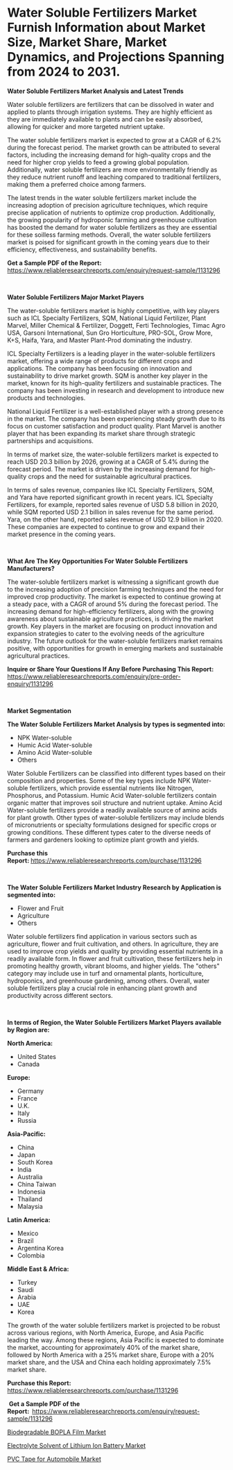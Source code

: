 <p><h1>Water Soluble Fertilizers Market Furnish Information about Market Size, Market Share, Market Dynamics, and Projections Spanning from 2024 to 2031.</h1></p><p><strong>Water Soluble Fertilizers Market Analysis and Latest Trends</strong></p>
<p><p>Water soluble fertilizers are fertilizers that can be dissolved in water and applied to plants through irrigation systems. They are highly efficient as they are immediately available to plants and can be easily absorbed, allowing for quicker and more targeted nutrient uptake. </p><p>The water soluble fertilizers market is expected to grow at a CAGR of 6.2% during the forecast period. The market growth can be attributed to several factors, including the increasing demand for high-quality crops and the need for higher crop yields to feed a growing global population. Additionally, water soluble fertilizers are more environmentally friendly as they reduce nutrient runoff and leaching compared to traditional fertilizers, making them a preferred choice among farmers.</p><p>The latest trends in the water soluble fertilizers market include the increasing adoption of precision agriculture techniques, which require precise application of nutrients to optimize crop production. Additionally, the growing popularity of hydroponic farming and greenhouse cultivation has boosted the demand for water soluble fertilizers as they are essential for these soilless farming methods. Overall, the water soluble fertilizers market is poised for significant growth in the coming years due to their efficiency, effectiveness, and sustainability benefits.</p></p>
<p><strong>Get a Sample PDF of the Report:&nbsp;</strong> <a href="https://www.reliableresearchreports.com/enquiry/request-sample/1131296">https://www.reliableresearchreports.com/enquiry/request-sample/1131296</a></p>
<p>&nbsp;</p>
<p><strong>Water Soluble Fertilizers Major Market Players</strong></p>
<p><p>The water-soluble fertilizers market is highly competitive, with key players such as ICL Specialty Fertilizers, SQM, National Liquid Fertilizer, Plant Marvel, Miller Chemical & Fertilizer, Doggett, Ferti Technologies, Timac Agro USA, Garsoni International, Sun Gro Horticulture, PRO-SOL, Grow More, K+S, Haifa, Yara, and Master Plant-Prod dominating the industry.</p><p>ICL Specialty Fertilizers is a leading player in the water-soluble fertilizers market, offering a wide range of products for different crops and applications. The company has been focusing on innovation and sustainability to drive market growth. SQM is another key player in the market, known for its high-quality fertilizers and sustainable practices. The company has been investing in research and development to introduce new products and technologies.</p><p>National Liquid Fertilizer is a well-established player with a strong presence in the market. The company has been experiencing steady growth due to its focus on customer satisfaction and product quality. Plant Marvel is another player that has been expanding its market share through strategic partnerships and acquisitions.</p><p>In terms of market size, the water-soluble fertilizers market is expected to reach USD 20.3 billion by 2026, growing at a CAGR of 5.4% during the forecast period. The market is driven by the increasing demand for high-quality crops and the need for sustainable agricultural practices.</p><p>In terms of sales revenue, companies like ICL Specialty Fertilizers, SQM, and Yara have reported significant growth in recent years. ICL Specialty Fertilizers, for example, reported sales revenue of USD 5.8 billion in 2020, while SQM reported USD 2.1 billion in sales revenue for the same period. Yara, on the other hand, reported sales revenue of USD 12.9 billion in 2020. These companies are expected to continue to grow and expand their market presence in the coming years.</p></p>
<p>&nbsp;</p>
<p><strong>What Are The Key Opportunities For Water Soluble Fertilizers Manufacturers?</strong></p>
<p><p>The water-soluble fertilizers market is witnessing a significant growth due to the increasing adoption of precision farming techniques and the need for improved crop productivity. The market is expected to continue growing at a steady pace, with a CAGR of around 5% during the forecast period. The increasing demand for high-efficiency fertilizers, along with the growing awareness about sustainable agriculture practices, is driving the market growth. Key players in the market are focusing on product innovation and expansion strategies to cater to the evolving needs of the agriculture industry. The future outlook for the water-soluble fertilizers market remains positive, with opportunities for growth in emerging markets and sustainable agricultural practices.</p></p>
<p><strong>Inquire or Share Your Questions If Any Before Purchasing This Report:</strong> <a href="https://www.reliableresearchreports.com/enquiry/pre-order-enquiry/1131296">https://www.reliableresearchreports.com/enquiry/pre-order-enquiry/1131296</a></p>
<p>&nbsp;</p>
<p><strong>Market Segmentation</strong></p>
<p><strong>The Water Soluble Fertilizers Market Analysis by types is segmented into:</strong></p>
<p><ul><li>NPK Water-soluble</li><li>Humic Acid Water-soluble</li><li>Amino Acid Water-soluble</li><li>Others</li></ul></p>
<p><p>Water Soluble Fertilizers can be classified into different types based on their composition and properties. Some of the key types include NPK Water-soluble fertilizers, which provide essential nutrients like Nitrogen, Phosphorus, and Potassium. Humic Acid Water-soluble fertilizers contain organic matter that improves soil structure and nutrient uptake. Amino Acid Water-soluble fertilizers provide a readily available source of amino acids for plant growth. Other types of water-soluble fertilizers may include blends of micronutrients or specialty formulations designed for specific crops or growing conditions. These different types cater to the diverse needs of farmers and gardeners looking to optimize plant growth and yields.</p></p>
<p><strong>Purchase this Report:&nbsp;</strong><a href="https://www.reliableresearchreports.com/purchase/1131296">https://www.reliableresearchreports.com/purchase/1131296</a></p>
<p>&nbsp;</p>
<p><strong>The Water Soluble Fertilizers Market Industry Research by Application is segmented into:</strong></p>
<p><ul><li>Flower and Fruit</li><li>Agriculture</li><li>Others</li></ul></p>
<p><p>Water soluble fertilizers find application in various sectors such as agriculture, flower and fruit cultivation, and others. In agriculture, they are used to improve crop yields and quality by providing essential nutrients in a readily available form. In flower and fruit cultivation, these fertilizers help in promoting healthy growth, vibrant blooms, and higher yields. The "others" category may include use in turf and ornamental plants, horticulture, hydroponics, and greenhouse gardening, among others. Overall, water soluble fertilizers play a crucial role in enhancing plant growth and productivity across different sectors.</p></p>
<p>&nbsp;</p>
<p><strong>In terms of Region, the Water Soluble Fertilizers Market Players available by Region are:</strong></p>
<p>
    <p> <strong> North America: </strong>
        <ul>
            <li>United States</li>
            <li>Canada</li>
        </ul>
        </p> 
    <p> <strong> Europe: </strong>
        <ul>
            <li>Germany</li>
            <li>France</li>
            <li>U.K.</li>
            <li>Italy</li>
            <li>Russia</li>
        </ul>
        </p> 
    <p> <strong> Asia-Pacific: </strong>
        <ul>
            <li>China</li>
            <li>Japan</li>
            <li>South Korea</li>
            <li>India</li>
            <li>Australia</li>
            <li>China Taiwan</li>
            <li>Indonesia</li>
            <li>Thailand</li>
            <li>Malaysia</li>
        </ul>
        </p> 
    <p> <strong> Latin America: </strong>
        <ul>
            <li>Mexico</li>
            <li>Brazil</li>
            <li>Argentina Korea</li>
            <li>Colombia</li>
        </ul>
        </p> 
    <p> <strong> Middle East & Africa: </strong>
        <ul>
            <li>Turkey</li>
            <li>Saudi</li>
            <li>Arabia</li>
            <li>UAE</li>
            <li>Korea</li>
        </ul>
    </p>
    </p>
<p><p>The growth of the water soluble fertilizers market is projected to be robust across various regions, with North America, Europe, and Asia Pacific leading the way. Among these regions, Asia Pacific is expected to dominate the market, accounting for approximately 40% of the market share, followed by North America with a 25% market share, Europe with a 20% market share, and the USA and China each holding approximately 7.5% market share.</p></p>
<p><strong>Purchase this Report: </strong><a href="https://www.reliableresearchreports.com/purchase/1131296">https://www.reliableresearchreports.com/purchase/1131296</a></p>
<p>&nbsp;<strong>Get a Sample PDF of the Report:&nbsp;&nbsp;</strong><a href="https://www.reliableresearchreports.com/enquiry/request-sample/1131296">https://www.reliableresearchreports.com/enquiry/request-sample/1131296</a></p>
<p><strong></strong></p>
<p><p><a href="https://view.publitas.com/reportprime-1/biodegradable-bopla-film-market-research-report-forecasted-for-period-from-2024-2031-by-market-type-market-application-and-region/">Biodegradable BOPLA Film Market</a></p><p><a href="https://view.publitas.com/reportprime-1/electrolyte-solvent-of-lithium-ion-battery-market-size-evaluating-its-market-trends-growth-and-projections-2024-2031/">Electrolyte Solvent of Lithium Ion Battery Market</a></p><p><a href="https://view.publitas.com/reportprime-1/pvc-tape-for-automobile-market-size-growth-outlook-from-2024-to-2031-projecting-at-markets-trends-analysis-by-application-regional-outlook-and-revenue/">PVC Tape for Automobile Market</a></p></p>